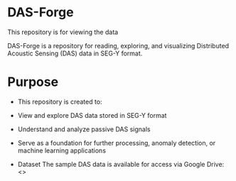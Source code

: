 # DAS-Forge
This repository is for viewing the data

DAS-Forge is a repository for reading, exploring, and visualizing Distributed Acoustic Sensing (DAS) data in SEG-Y format.

# Purpose
- This repository is created to:
- View and explore DAS data stored in SEG-Y format
- Understand and analyze passive DAS signals
- Serve as a foundation for further processing, anomaly detection, or machine learning applications

- Dataset
The sample DAS data is available for access via Google Drive:
<>